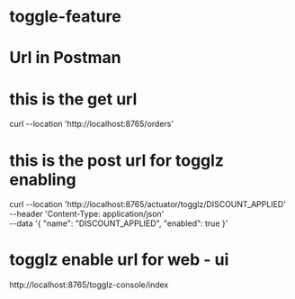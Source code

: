 # toggle-feature

# Url in Postman 

# this is the get url 
curl --location 'http://localhost:8765/orders'

# this is the post url for togglz enabling

curl --location 'http://localhost:8765/actuator/togglz/DISCOUNT_APPLIED' \
--header 'Content-Type: application/json' \
--data '{
"name": "DISCOUNT_APPLIED",
"enabled": true
}'


# togglz enable url for web - ui
http://localhost:8765/togglz-console/index




